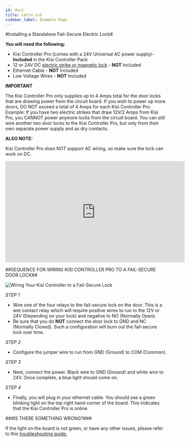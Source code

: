 ```yaml
---
id: doc1
title: Latin-ish
sidebar_label: Example Page
---
```

#Installing a Standalone Fail-Secure Electric Lock#

**You will need the following:**

* Kisi Controller Pro (comes with a 24V Universal AC power supply)- **Included** in the Kisi Controller Pack
* 12 or 24V DC [electric strike or magnetic lock](https://www.getkisi.com/guides/electronic-locks) - **NOT** Included
* Ethernet Cable - **NOT** Included
* Low Voltage Wires - **NOT** Included

**IMPORTANT**

The Kisi Controller Pro only supplies up to 4 Amps total for the door locks that are drawing power from the circuit board. If you wish to power up more doors, DO NOT exceed a total of 4 Amps for each Kisi Controller Pro.
Example: If you have two electric strikes that draw 12V/2 Amps from Kisi Pro, you CANNOT power anymore locks from the circuit board. You can still wire another two door locks to the Kisi Controller Pro, but only from their own separate power supply and as dry contacts.

**ALSO NOTE:**

Kisi Controller Pro does NOT support AC wiring, so make sure the lock can work on DC.

<iframe width="560" height="315" src="https://www.youtube.com/embed/AR7dXvml0TE" frameborder="0" allow="accelerometer; autoplay; encrypted-media; gyroscope; picture-in-picture" allowfullscreen></iframe>

##SEQUENCE FOR WIRING KISI CONTROLLER PRO TO A FAIL-SECURE DOOR LOCK##

![Wiring Your Kisi Controller to a Fail-Secure Lock](https://help.kisi.io/hc/article_attachments/360052318854/Standalone_fail_secure_electric_lock.PNG)

*STEP 1*

 * Wire one of the four relays to the fail-secure lock on the door. This is a wet contact relay which will require positive wires to run to the 12V or 24V (Depending on your lock) and negative to NO (Normally Open).
 * Be sure that you do **NOT** connect the door lock to GND and NC (Normally Closed). Such a configuration will burn out the fail-secure lock over time.

*STEP 2*
 
 * Configure the jumper wire to run from GND (Ground) to COM (Common).

*STEP 3*

 * Next, connect the power. Black wire to GND (Ground) and white wire to 24V. Once complete, a blue light should come on.

*STEP 4*
 
 * Finally, you will plug in your ethernet cable. You should see a green blinking light on the top right hand corner of the board. This indicates that the Kisi Controller Pro is online.

###IS THERE SOMETHING WRONG?###

If the light on the board is not green, or have any other issues, please refer to this [troubleshooting guide.](https://help.kisi.io/hc/en-us/articles/115009339068-Network-Settings-for-Controller-Pro-)
